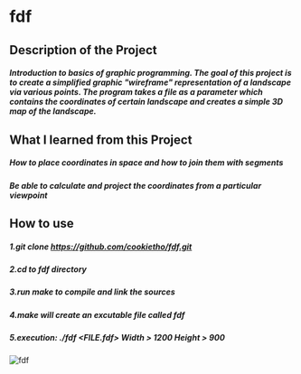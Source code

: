 # fdf
##  Description of the Project
##### Introduction to basics of graphic programming. The goal of this project is to create a simplified graphic "wireframe" representation of a landscape via various points. The program takes a file as a parameter which contains the coordinates of certain landscape and creates a simple 3D map of the landscape. 

##  What I learned from this Project
##### How to place coordinates in space and how to join them with segments
##### Be able to calculate and project the coordinates from a particular viewpoint

##  How to use
##### 1.git clone https://github.com/cookietho/fdf.git
##### 2.cd to fdf directory
##### 3.run make to compile and link the sources
##### 4.make will create an excutable file called fdf
##### 5.execution: ./fdf <FILE.fdf>   Width > 1200	Height > 900
![fdf](https://github.com/cookietho/fdf/blob/master/fdf2.gif)
